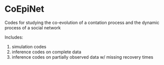 # CoEpiNet
Codes for studying the co-evolution of a contation process and the dynamic process of a social network

Includes:
1. simulation codes
2. inference codes on complete data
3. inference codes on partially observed data w/ missing recovery times
